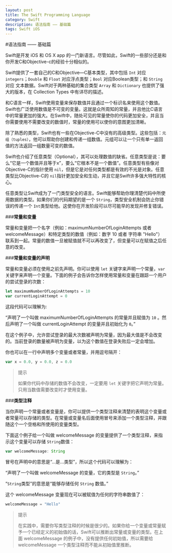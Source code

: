```yaml
---
layout: post
title: The Swift Programming Language
category: Swift
description: 语法指南 —— 基础篇
tags: Swift iOS
---
```


#语法指南 —— 基础篇

Swift是开发 iOS 和 OS X app 的一门新语言。尽管如此，Swift的一些部分还是和你开发C和Objective-c的经验十分相似的。

Swift提供了一套自己的C和Objective—C基本类型，其中包括 `Int` 对应 `integers`；`Double` 和 `Float` 对应浮点类型；`Bool` 对应Boolean类型；和 `String` 对应 文本数据。Swift对于两种基础的集合类型 `Array` 和 `Dictionary` 也提供了强大的版本，在 Collection Types 中有详尽的描述。

和C语言一样，Swift使用变量来保存数值并且通过一个标识名来使用这个数值。Swift也广泛使用数值是不可变的变量。这就是众所周知的常量，并且他比C语言中的常量更加的强大。在Swift中，随处可见的常量使你的代码更加安全，并且当你需要使用不需要改变的数值时，常量的使用可以使你的意图更加清晰。

除了熟悉的类型，Swift也有一些在Objective-C中没有的高级类型。这些包括：`元组（tuples）`，他可以帮助你创建和传递一组数值。元组可以让一个只有单一返回值的方法返回一组数量可变的数值。

Swift也介绍了任意类型（Optional），其可以处理数值的缺省。任意类型是说：要么“它是一个数值并且等于x”，要么“它根本不是一个数值”。任意类型有些像对Objective-C的指针使用 `nil`，但是它是对任何类型都是有效的不光是对象。任意类型比Objective-C的 `nil`指针更加安全和生动，并且它是Swift许多强大特性的核心。

任意类型让Swift成为了一门类型安全的语言。Swift能够帮助你理清楚代码中所使用数据的类型。如果你们的代码期望的是一个 `String`，类型安全机制会防止你错误的传递一个 `Int`类型给他。这使你在开发阶段可以尽可能早的发现并修复错误。

###**常量和变量**

常量和变量把一个名字（例如：maximumNumberOfLoginAttempts 或者 welcomeMessage）和特定类型的数值（例如：数字 10 或者 字符串 "Hello"）联系到一起。常量的数值一旦被赋值就不可以再改变了，但变量可以在赋值之后任意的改变。

###**常量和变量的声明**

常量和变量必须在使用之前先声明。你可以使用 `let` 关键字来声明一个常量，`var` 关键字来声明一个变量。下面的例子会告诉你怎样使用常量和变量在跟踪一个用户的尝试登录的次数：

```javascript
let maximumNumberOfLoginAttempts = 10
var currentLoginAttempt = 0
```

这段代码可以理解为:

“声明了一个叫做 maximumNumberOfLoginAttempts 的常量并且赋值为 `10` 。然后声明了一个叫做 currentLoginAttempt 的变量并且初始化为 `0`。”

在这个例子中，允许尝试登录的最大次数被声明为常量，因为最大值是不会改变的。当前登录的数量被声明为变量，以为这个数值在登录失败后一定会增加。

你也可以在一行中声明多个变量或者常量，并用逗号隔开：

```javascript
var x = 0.0, y = 0.0, z = 0.0
```

> 提示
>
>如果你代码中存储的数值不会改变，一定要用 `let` 关键字把它声明为常量。只用当数值需要改变时才使用变量。

###**类型注释**

当你声明一个常量或者变量是，你可以提供一个类型注释来清楚的表明这个变量或者常量可以存储的类型。在常量或变量名后面使用冒号来添加一个类型注释，并跟随这个一个空格和所使用的变量类型。

下面这个例子给一个叫做 welcomeMessage 的变量提供了一个类型注释，来指示这个变量可以存储 `String`数值：

```javascript
var welcomeMessage: String
```

冒号在声明中的意思是“...是...类型”，所以这个代码可以理解为：

“声明了一个叫做 welcomeMessage 的变量，它的类型是 `String`。”

“`String`类型”的意思是“能够存储任何 `String` 数值。”

这个 welcomeMessage 变量现在可以被赋值为任何的字符串数值了：

```javascript
welcomeMessage = "Hello"
```

> 提示
>
>在实践中，需要你写类型注释的时候是很少的。如果你给一个变量或常量赋予一个已经定义的初始值的话，Swift可以推断出常量或变量的类型。在上面 welcomeMessage 的例子中，没有提供任何初始值，所以需要给 welcomeMessage 一个类型注释而不能从初始值里推断。
